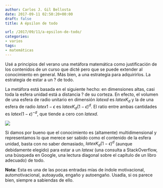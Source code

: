 ```yaml
---
author: Carlos J. Gil Bellosta
date: 2017-09-11 02:50:20+00:00
draft: false
title: A épsilon de todo

url: /2017/09/11/a-epsilon-de-todo/
categories:
- varios
tags:
- matemáticas
---
```


Usé a principios del verano una metáfora matemática como justificación de los contenidos de un curso que dicté pero que se puede extender al conocimiento en general. Más bien, a una estrategia para adquirirlos. La estrategia de estar a un ? de todo.

La metáfora está basada en el siguiente hecho: en dimensiones altas, casi toda la esfera unidad está a distancia ? de su corteza. En efecto, el volumen de una esfera de radio unitario en dimensión $latex d$ es $latex K_d$ y la de una esfera de radio $latex 1-\epsilon$ es $latex K_d (1-\epsilon)^d$. El ratio entre ambas cantidades es $latex (1-\epsilon)^{-d}$, que tiende a cero con $latex d$.

![](/wp-uploads/2017/09/esfera.png)


Si damos por bueno que el conocimiento es (altamente) multidimensional y representamos lo que merece ser sabido como el contenido de la esfera unidad, basta con no saber demasiado, $latex K_d (1-\epsilon)^d$ (aunque debidamente elegido) para estar a un $latex \epsilon$ (una consulta a StackOverflow, una búsqueda en Google, una lectura diagonal sobre el capítulo de un libro adecuado) de todo.

**Nota:** Esta es una de las pocas entradas mías de índole motivacional, automotivacional, autoayuda, engaño y autoengaño. Usadla, si os parece bien, siempre a sabiendas de ello.
